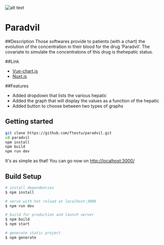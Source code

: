 ![alt text](https://www.exactcure.com/wp-content/uploads/2020/03/logo-150png-e1584111359553.png)


# Paradvil

##Description
 Those softwares provide to patients (with a chart) the evolution of the concentration in their blood for the drug ‘Paradvil’. The covariate to simulate the concentratons of this drug is thehepatic status.

##Link

* [Vue-chart.js](https://vue-chartjs.org/)
* [Nuxt.js](https://fr.nuxtjs.org/)

##Features

* Added dropdown that lists the various hepatic
* Added the graph that will display the values as a function of the hepatic
* Added button to choose between two types of graphs

## Getting started

```sh
git clone https://github.com/ftestu/paradvil.git
cd paradvil
npm install
npm build
npm run dev
```
It's as simple as that!
You can go now on [http://localhost:3000/]()


## Build Setup

```bash
# install dependencies
$ npm install

# serve with hot reload at localhost:3000
$ npm run dev

# build for production and launch server
$ npm build
$ npm start

# generate static project
$ npm generate
```

